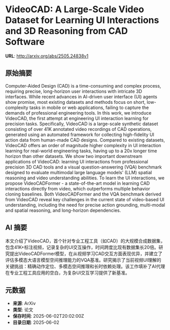 # VideoCAD: A Large-Scale Video Dataset for Learning UI Interactions and 3D Reasoning from CAD Software

**URL**: http://arxiv.org/abs/2505.24838v1

## 原始摘要

Computer-Aided Design (CAD) is a time-consuming and complex process,
requiring precise, long-horizon user interactions with intricate 3D interfaces.
While recent advances in AI-driven user interface (UI) agents show promise,
most existing datasets and methods focus on short, low-complexity tasks in
mobile or web applications, failing to capture the demands of professional
engineering tools. In this work, we introduce VideoCAD, the first attempt at
engineering UI interaction learning for precision tasks. Specifically, VideoCAD
is a large-scale synthetic dataset consisting of over 41K annotated video
recordings of CAD operations, generated using an automated framework for
collecting high-fidelity UI action data from human-made CAD designs. Compared
to existing datasets, VideoCAD offers an order of magnitude higher complexity
in UI interaction learning for real-world engineering tasks, having up to a 20x
longer time horizon than other datasets. We show two important downstream
applications of VideoCAD: learning UI interactions from professional precision
3D CAD tools and a visual question-answering (VQA) benchmark designed to
evaluate multimodal large language models' (LLM) spatial reasoning and video
understanding abilities. To learn the UI interactions, we propose
VideoCADFormer - a state-of-the-art model in learning CAD interactions directly
from video, which outperforms multiple behavior cloning baselines. Both
VideoCADFormer and the VQA benchmark derived from VideoCAD reveal key
challenges in the current state of video-based UI understanding, including the
need for precise action grounding, multi-modal and spatial reasoning, and
long-horizon dependencies.


## AI 摘要

本文介绍了VideoCAD，首个针对专业工程工具（如CAD）的大规模合成数据集，包含41K+标注视频，记录复杂的UI交互操作，时间跨度比现有数据集长20倍。研究提出VideoCADFormer模型，在从视频学习CAD交互方面表现优异，并建立了评估多模态大语言模型空间推理能力的VQA基准。研究揭示了当前视频UI理解的关键挑战：精确动作定位、多模态空间推理和长时依赖处理。该工作填补了AI代理在专业工程工具应用的空白，为复杂UI交互学习提供了新基准。

## 元数据

- **来源**: ArXiv
- **类型**: 论文
- **保存时间**: 2025-06-02T20:02:00Z
- **目录日期**: 2025-06-02
